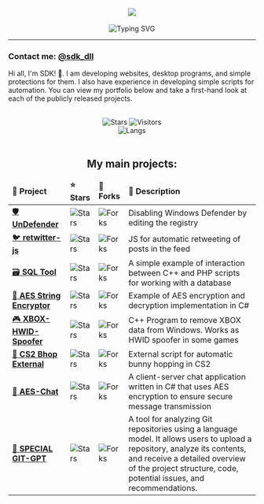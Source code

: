 
<div align="center">
<img src="https://github.com/user-attachments/assets/b8b8709e-60fe-4784-b46a-25d1b94a8b60"/>
</div>

<br>

<div align="center">
<img src="https://readme-typing-svg.demolab.com?font=Fira+Code&weight=700&duration=6000&pause=200&color=08C4DF&center=true&multiline=true&repeat=false&random=false&width=435&lines=%23include+%3Cabout.h%3E" alt="Typing SVG" />
</div>

<hr>

### Contact me: [@sdk_dll](https://sdk_dll.t.me/)
Hi all, I'm SDK! 👋. I  am developing websites, desktop programs, and simple protections for them. I also have experience in developing simple scripts for automation. You can view my portfolio below and take a first-hand look at each of the publicly released projects.

<br>
<div align="center">
<img alt="Stars" src="https://img.shields.io/github/stars/sdk-dll?label=Stars">
<img alt="Visitors" src="https://visitor-badge.laobi.icu/badge?page_id=sdk-dll">
<br>
<img alt="Langs" src="https://github-readme-stats.vercel.app/api/top-langs/?username=sdk-dll&langs_count=8&theme=react&layout=compact">
<br>



<br>


## My main projects:
<table align="center">
    <thead>
        <tr>
            <td><b>📘 Project</b></td>
            <td><b>⭐ Stars</b></td>
            <td><b>🤝 Forks</b></td>
            <td><b>📝 Description</b></td>
        </tr>
    </thead>
    <tbody>
        <tr>
            <td><a href="https://github.com/sdk-dll/UnDefender">🛡️ <b>UnDefender</b></a></td>
            <td><img alt="Stars" src="https://img.shields.io/github/stars/sdk-dll/UnDefender?style=flat-square&labelColor=3d3d3d&color=ab3300&label=%E2%AD%90"></td>
            <td><img alt="Forks" src="https://img.shields.io/github/forks/sdk-dll/UnDefender?style=flat-square&labelColor=3d3d3d&color=0038c4&label=%F0%9F%8C%B1"></td>
            <td>Disabling Windows Defender by editing the registry</td>
        </tr>
        <tr>
            <td><a href="https://github.com/sdk-dll/retwitter-js">🐦 <b>retwitter-js</b></a></td>
            <td><img alt="Stars" src="https://img.shields.io/github/stars/sdk-dll/retwitter-js?style=flat-square&labelColor=3d3d3d&color=ab3300&label=%E2%AD%90"></td>
            <td><img alt="Forks" src="https://img.shields.io/github/forks/sdk-dll/retwitter-js?style=flat-square&labelColor=3d3d3d&color=0038c4&label=%F0%9F%8C%B1"></td>
            <td>JS for automatic retweeting of posts in the feed</td>
        </tr>
        <tr>
            <td><a href="https://github.com/sdk-dll/SQL-Tool">🗃️ <b>SQL Tool</b></a></td>
            <td><img alt="Stars" src="https://img.shields.io/github/stars/sdk-dll/SQL-Tool?style=flat-square&labelColor=3d3d3d&color=ab3300&label=%E2%AD%90"></td>
            <td><img alt="Forks" src="https://img.shields.io/github/forks/sdk-dll/SQL-Tool?style=flat-square&labelColor=3d3d3d&color=0038c4&label=%F0%9F%8C%B1"></td>
            <td>A simple example of interaction between C++ and PHP scripts for working with a database</td>
        </tr>
        <tr>
            <td><a href="https://github.com/sdk-dll/AES-String-Encryptor">🔐 <b>AES String Encryptor</b></a></td>
            <td><img alt="Stars" src="https://img.shields.io/github/stars/sdk-dll/AES-String-Encryptor?style=flat-square&labelColor=3d3d3d&color=ab3300&label=%E2%AD%90"></td>
            <td><img alt="Forks" src="https://img.shields.io/github/forks/sdk-dll/AES-String-Encryptor?style=flat-square&labelColor=3d3d3d&color=0038c4&label=%F0%9F%8C%B1"></td>
            <td>Example of AES encryption and decryption implementation in C#</td>
        </tr>
        <tr>
            <td><a href="https://github.com/sdk-dll/XBOX-HWID-Spoofer">🎮 <b>XBOX-HWID-Spoofer</b></a></td>
            <td><img alt="Stars" src="https://img.shields.io/github/stars/sdk-dll/XBOX-HWID-Spoofer?style=flat-square&labelColor=3d3d3d&color=ab3300&label=%E2%AD%90"></td>
            <td><img alt="Forks" src="https://img.shields.io/github/forks/sdk-dll/XBOX-HWID-Spoofer?style=flat-square&labelColor=3d3d3d&color=0038c4&label=%F0%9F%8C%B1"></td>
            <td>C++ Program to remove XBOX data from Windows. Works as HWID spoofer in some games</td>
        </tr>
        <tr>
            <td><a href="https://github.com/sdk-dll/cs2-bhop-external">🐇 <b>CS2 Bhop External</b></a></td>
            <td><img alt="Stars" src="https://img.shields.io/github/stars/sdk-dll/cs2-bhop-external?style=flat-square&labelColor=3d3d3d&color=ab3300&label=%E2%AD%90"></td>
            <td><img alt="Forks" src="https://img.shields.io/github/forks/sdk-dll/cs2-bhop-external?style=flat-square&labelColor=3d3d3d&color=0038c4&label=%F0%9F%8C%B1"></td>
            <td>External script for automatic bunny hopping in CS2</td>
        </tr>
        <tr>
            <td><a href="https://github.com/sdk-dll/AES-Chat">💬 <b>AES-Chat</b></a></td>
            <td><img alt="Stars" src="https://img.shields.io/github/stars/sdk-dll/AES-Chat?style=flat-square&labelColor=3d3d3d&color=ab3300&label=%E2%AD%90"></td>
            <td><img alt="Forks" src="https://img.shields.io/github/forks/sdk-dll/AES-Chat?style=flat-square&labelColor=3d3d3d&color=0038c4&label=%F0%9F%8C%B1"></td>
            <td>A client-server chat application written in C# that uses AES encryption to ensure secure message transmission</td>
        </tr>
        <tr>
            <td><a href="https://github.com/sdk-dll/Special-Git-GPT">🤖 <b>SPECIAL GIT-GPT</b></a></td>
            <td><img alt="Stars" src="https://img.shields.io/github/stars/sdk-dll/Special-Git-GPT?style=flat-square&labelColor=3d3d3d&color=ab3300&label=%E2%AD%90"></td>
            <td><img alt="Forks" src="https://img.shields.io/github/forks/sdk-dll/Special-Git-GPT?style=flat-square&labelColor=3d3d3d&color=0038c4&label=%F0%9F%8C%B1"></td>
            <td>A tool for analyzing Git repositories using a language model. It allows users to upload a repository, analyze its contents, and receive a detailed overview of the project structure, code, potential issues, and recommendations.</td>
        </tr>
    </tbody>
</table>





##

